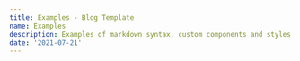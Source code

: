 ```yaml
---
title: Examples - Blog Template
name: Examples
description: Examples of markdown syntax, custom components and styles.
date: '2021-07-21'
---
```


<Title :title="frontmatter.name" :description="frontmatter.description" :published="frontmatter.date" />

The big title you see above is a `<Title>` component. It can take three props are arguments, `title`, `description` and `published`.
You can omit `description` or `published` if you don't want them. Usually you'll want to refer to the front matter values in them, rather than having to type them twice.

Here's what a regular `h1` looks like instead:

# {{ frontmatter.name }}

Since we're heavily relying on the [Tailwind CSS Typography plugin](https://github.com/tailwindlabs/tailwindcss-typography) I'm going to use their example here.

Before that, here's a <span class="highlight">fun little class provided in the template that will highlight text, and the highlight grows</span> as you hover it. This class is defined in the `src/styles/main.css` file.

<p className="lead">
  Until now, trying to style an article, document, or blog post with Tailwind has been a tedious
  task that required a keen eye for typography and a lot of complex custom CSS.
</p>

By default, Tailwind removes all of the default browser styling from paragraphs, headings, lists and more. This ends up being really useful for building application UIs because you spend less time undoing user-agent styles, but when you _really are_ just trying to style some content that came from a rich-text editor in a CMS or a markdown file, it can be surprising and unintuitive.

We get lots of complaints about it actually, with people regularly asking us things like:

> Why is Tailwind removing the default styles on my `h1` elements? How do I disable this? What do you mean I lose all the other base styles too?

We hear you, but we're not convinced that simply disabling our base styles is what you really want. You don't want to have to remove annoying margins every time you use a `p` element in a piece of your dashboard UI. And I doubt you really want your blog posts to use the user-agent styles either — you want them to look _awesome_, not awful.

The `@tailwindcss/typography` plugin is our attempt to give you what you _actually_ want, without any of the downsides of doing something stupid like disabling our base styles.

It adds a new `prose` class that you can slap on any block of vanilla HTML content and turn it into a beautiful, well-formatted document:

```html
<article class="prose">
	<h1>Garlic bread with cheese: What the science tells us</h1>
	<p>
		For years parents have espoused the health benefits of eating garlic bread with cheese to their children, with the food earning such an
		iconic status in our culture that kids will often dress up as warm, cheesy loaf for Halloween.
	</p>
	<p>But a recent study shows that the celebrated appetizer may be linked to a series of rabies cases springing up around the country.</p>
	<!-- ... -->
</article>
```

For more information about how to use the plugin and the features it includes, [read the documentation](https://github.com/tailwindcss/typography/blob/master/README.md).

---

## What to expect from here on out

What follows from here is just a bunch of absolute nonsense I've written to dogfood the plugin itself. It includes every sensible typographic element I could think of, like **bold text**, unordered lists, ordered lists, code blocks, block quotes, _and even italics_.

It's important to cover all of these use cases for a few reasons:

1. We want everything to look good out of the box.
2. Really just the first reason, that's the whole point of the plugin.
3. Here's a third pretend reason though a list with three items looks more realistic than a list with two items.

Now we're going to try out another header style.

### Typography should be easy

So that's a header for you — with any luck if we've done our job correctly that will look pretty reasonable.

Something a wise person once told me about typography is:

> Typography is pretty important if you don't want your stuff to look like trash. Make it good then it won't be bad.

It's probably important that images look okay here by default as well:

<figure>
  <img
    src="https://images.unsplash.com/photo-1556740758-90de374c12ad?ixlib=rb-1.2.1&ixid=eyJhcHBfaWQiOjEyMDd9&auto=format&fit=crop&w=1000&q=80"
    alt=""
  />
  <figcaption>
    Contrary to popular belief, Lorem Ipsum is not simply random text. It has roots in a piece of
    classical Latin literature from 45 BC, making it over 2000 years old.
  </figcaption>
</figure>

Now I'm going to show you an example of an unordered list to make sure that looks good, too:

- So here is the first item in this list.
- In this example we're keeping the items short.
- Later, we'll use longer, more complex list items.

And that's the end of this section.

## What if we stack headings?

### We should make sure that looks good, too.

Sometimes you have headings directly underneath each other. In those cases you often have to undo the top margin on the second heading because it usually looks better for the headings to be closer together than a paragraph followed by a heading should be.

### When a heading comes after a paragraph …

When a heading comes after a paragraph, we need a bit more space, like I already mentioned above. Now let's see what a more complex list would look like.

- **I often do this thing where list items have headings.**

  For some reason I think this looks cool which is unfortunate because it's pretty annoying to get the styles right.

  I often have two or three paragraphs in these list items, too, so the hard part is getting the spacing between the paragraphs, list item heading, and separate list items to all make sense. Pretty tough honestly, you could make a strong argument that you just shouldn't write this way.

- **Since this is a list, I need at least two items.**

  I explained what I'm doing already in the previous list item, but a list wouldn't be a list if it only had one item, and we really want this to look realistic. That's why I've added this second list item so I actually have something to look at when writing the styles.

- **It's not a bad idea to add a third item either.**

  I think it probably would've been fine to just use two items but three is definitely not worse, and since I seem to be having no trouble making up arbitrary things to type, I might as well include it.

After this sort of list I usually have a closing statement or paragraph, because it kinda looks weird jumping right to a heading.

## Code should look okay by default.

I think most people are going to use [highlight.js](https://highlightjs.org/) or [Prism](https://prismjs.com/) or something if they want to style their code blocks but it wouldn't hurt to make them look _okay_ out of the box, even with no syntax highlighting.

Here's what a default `tailwind.config.js` file looks like at the time of writing:

```js
module.exports = {
	purge: [],
	theme: {
		extend: {}
	},
	variants: {},
	plugins: []
};
```

You can also use indent to denote a code block, but you can't add the language for highlighting the syntax for it:

    module.exports = {
    	purge: [],
    	theme: {
    		extend: {}
    	},
    	variants: {},
    	plugins: []
    };

Hopefully that looks good enough to you.

### What about nested lists?

Nested lists basically always look bad which is why editors like Medium don't even let you do it, but I guess since some of you goofballs are going to do it we have to carry the burden of at least making it work.

1. **Nested lists are rarely a good idea.**
   - You might feel like you are being really "organized" or something but you are just creating a gross shape on the screen that is hard to read.
   - Nested navigation in UIs is a bad idea too, keep things as flat as possible.
   - Nesting tons of folders in your source code is also not helpful.
2. **Since we need to have more items, here's another one.**
   - I'm not sure if we'll bother styling more than two levels deep.
   - Two is already too much, three is guaranteed to be a bad idea.
   - If you nest four levels deep you belong in prison.
3. **Two items isn't really a list, three is good though.**
   - Again please don't nest lists if you want people to actually read your content.
   - Nobody wants to look at this.
   - I'm upset that we even have to bother styling this.

The most annoying thing about lists in Markdown is that `<li>` elements aren't given a child `<p>` tag unless there are multiple paragraphs in the list item. That means I have to worry about styling that annoying situation too.

- **For example, here's another nested list.**

  But this time with a second paragraph.

  - These list items won't have `<p>` tags
  - Because they are only one line each

- **But in this second top-level list item, they will.**

  This is especially annoying because of the spacing on this paragraph.

  - As you can see here, because I've added a second line, this list item now has a `<p>` tag.

    This is the second line I'm talking about by the way.

  - Finally here's another list item so it's more like a list.

- A closing list item, but with no nested list, because why not?

And finally a sentence to close off this section.

## There are other elements we need to style

I almost forgot to mention links, like [this link to the Tailwind CSS website](https://tailwindcss.com). We almost made them blue but that's so yesterday, so we went with dark gray, feels edgier.

We even included table styles, check it out:

| Wrestler                | Origin       | Finisher           |
| ----------------------- | ------------ | ------------------ |
| Bret "The Hitman" Hart  | Calgary, AB  | Sharpshooter       |
| Stone Cold Steve Austin | Austin, TX   | Stone Cold Stunner |
| Randy Savage            | Sarasota, FL | Elbow Drop         |
| Vader                   | Boulder, CO  | Vader Bomb         |
| Razor Ramon             | Chuluota, FL | Razor's Edge       |

We also need to make sure inline code looks good, like if I wanted to talk about `<span>` elements or tell you the good news about `@tailwindcss/typography`.

### Sometimes I even use `code` in headings

Even though it's probably a bad idea, and historically I've had a hard time making it look good. This _"wrap the code blocks in backticks"_ trick works pretty well though really.

Another thing I've done in the past is put a `code` tag inside of a link, like if I wanted to tell you about the [`tailwindcss/docs`](https://github.com/tailwindcss/docs) repository. I don't love that there is an underline below the backticks but it is absolutely not worth the madness it would require to avoid it.

#### We haven't used an `h4` yet

But now we have. Please don't use `h5` or `h6` in your content, Medium only supports two heading levels for a reason, you animals. I honestly considered using a `before` pseudo-element to scream at you if you use an `h5` or `h6`.

We don't style them at all out of the box because `h4` elements are already so small that they are the same size as the body copy. What are we supposed to do with an `h5`, make it _smaller_ than the body copy? No thanks.

### We still need to think about stacked headings though.

#### Let's make sure we don't screw that up with `h4` elements, either.

Phew, with any luck we have styled the headings above this text and they look pretty good.

Let's add a closing paragraph here so things end with a decently sized block of text. I can't explain why I want things to end that way but I have to assume it's because I think things will look weird or unbalanced if there is a heading too close to the end of the document.

What I've written here is probably long enough, but adding this final sentence can't hurt.

Oh and here's a checklist

- [x] checked
- [ ] not checked
- [x] checked 2
- [ ] not checked 2

Okay, now that we're done with that, I'm going to show a bunch of examples that rely on the custom features of this template.

## Code blocks

Here are a few examples of code blocks and syntax highlighting.

```js
const date1 = new Date(2012, 11, 20, 3, 0, 0);
date1.toLocaleString('fi-FI');
// "20.12.2012 klo 3.00.00"

const number1 = 123456.789;
number1.toLocaleString('de-DE');
// "123.456,789"

const array1 = [4, 7, 10];
array1.toLocaleString('fr', { style: 'currency', currency: 'EUR' });
// "4,00 €,7,00 €,10,00 €"
```

```vue
<template>
	<div>
		<span v-if="showMessage">Now you see me</span>
		<b v-else>Now you don't</b>
		<button type="button" @click="showMessage = !showMessage">Toggle button</button>
	</div>
</template>

<script>
export default {
	data() {
		return {
			showMessage: true
		};
	}
};
</script>
```

If the block is too small for the code to be fully visible, an invisible horizontal scrollbar is added, and the text on the sides is faded out as an indicator.

### Line numbers

We can add line numbers to a code block just by adding `ln` after the language name, e.g. `js ln`

```js ln
const date1 = new Date(2012, 11, 20, 3, 0, 0);
date1.toLocaleString('fi-FI');
// "20.12.2012 klo 3.00.00"

const number1 = 123456.789;
number1.toLocaleString('de-DE');
// "123.456,789"

const array1 = [4, 7, 10];
array1.toLocaleString('fr', { style: 'currency', currency: 'EUR' });
// "4,00 €,7,00 €,10,00 €"
```

### Highlight lines

In the same style, we can add highlighted lines by providing a list of line numbers separated by commas inside of curly braces, e.g. `js ln {3,5}`

```js ln {3,5}
const date1 = new Date(2012, 11, 20, 3, 0, 0);
date1.toLocaleString('fi-FI');
// "20.12.2012 klo 3.00.00"

const number1 = 123456.789;
number1.toLocaleString('de-DE');
// "123.456,789"

const array1 = [4, 7, 10];
array1.toLocaleString('fr', { style: 'currency', currency: 'EUR' });
// "4,00 €,7,00 €,10,00 €"
```

Or a range of lines with a dash `js ln {3-5,7-9}`

```js ln {3-5,7-9}
const date1 = new Date(2012, 11, 20, 3, 0, 0);
date1.toLocaleString('fi-FI');
// "20.12.2012 klo 3.00.00"

const number1 = 123456.789;
number1.toLocaleString('de-DE');
// "123.456,789"

const array1 = [4, 7, 10];
array1.toLocaleString('fr', { style: 'currency', currency: 'EUR' });
// "4,00 €,7,00 €,10,00 €"
```

## Markdown containers

Start a custom container with `:::`

Supported values are after that are:
`tip|note|info|warn|danger "Optional title"`
`more` (Hide's text behind a Read more button)
`tag <html tag|vue component> <v-pre> <classes>`

### Alert container

You can use the different alert types, `tip`, `note`, `info`, `warn`, and `danger` to create different colored containers.

```md
::: note "Hello"
This is a note alert. `And I'm inlined code inside the alert`
:::
```

::: note "Hello"
This is a note alert. `And I'm inlined code inside the alert`
:::

::: info
This is an info alert. The optional title is omitted, making the type of the alert component into the title.
:::

::: tip "Hello"
This is a tip alert.
:::

::: warn "Hello"
This is a warn alert.
:::

::: danger "Hello"
This is a danger alert.
:::

### Read more container

The More component lets you hide text until a user clicks on a button to show it. This is useful if you want to include additional information in a tip or a note, but don't want to to be overly long, in case the reader isn't interested.

::: more
This is a simple more component
:::

Here's how you could use it in a note
:::: note "This is a note"
I want to explain something here, but it's kind of long.

::: more
But clearly you were interested, since you clicked read more.
:::
::::

### Tag container

With the `tag` container, you can define which HTML tag or Vue component the container should be rendered as, then optionally `v-pre` to disable vue from interpolating anything inside the container. Anything after that is added to the class list of the container.

For example:

```md
::: tag p bg-red-500
This is a paragraph with the class bg-red-500
:::
```

::: tag p bg-red-500
This is a paragraph with the class bg-red-500
:::

If you omit the tag after `::: tag`, it will default to `<div>`. But then you can't use `v-pre` or add classes to the container either.

For nested containers add a colon for each level, e.g.

```md
:::: tag div aside
I'm inside a container with the class 'aside'
::: tag div v-pre border border-blue-500
I'm in a nested container with a blue border and v-pre
which prevents this from being interpolated {{frontmatter.title}}
:::
::::
```

:::: tag div aside
I'm inside a container with the class 'aside'
::: tag div v-pre border border-blue-500
I'm in a nested container with a blue border and v-pre
which prevents this from being interpolated {{frontmatter.title}}
:::
::::

Try removing the `v-pre` and see what happens.

Of course we can also just wrap the content with HTML elements ourselves.

```html
<div class="aside">This is wrapped in a div with the class 'aside'</div>
```

<div class="aside">This is wrapped in a div with the class 'aside'</div>

## Slides

The Slides component lets you create a "slide show" presentation with a few simple steps.

You can use custom containers for this, or use the `<Slides>` component yourself.

Every element inside with the class `slide` will be a slide.

```md
:::: tag slides aside
::: tag div slide
This is a simple example of a slide or "slide show".
:::
::: tag div slide
Each slide has its own content,
:::
::: tag div slide
When you're on the last slide, you can't go forward anymore.
:::
::::
```

:::: tag slides aside
::: tag div slide
This is a simple example of a slide or "slide show".
:::
::: tag div slide
Each slide has its own content,
:::
::: tag div slide
When you're on the last slide, you can't go forward anymore.
:::
::::

## Layouts

Let's look at some examples of different types of layouts. These are all just classes defined in the `src/styles/main.css` file.

### Wide

Sometimes we want to break out of the narrow content area. For this we have the class `wide`. Now, if you have content that needs to go beyond the regular width, you'll see this:

<div class="wide aside">
This is a div with the class 'wide' and 'aside', but the content wants to be much wider than the regular width of the content area. But it does have a cap, so eventually the content will wrap.
</div>

### Two columns

Sometimes we want to display something side to side. For this we have the class `two-col`. Often you'll want to pair this with the `wide` class as the content is rarely so narrow that it will fit without the wide layout. The `wide` class will also only take the space it requires, so you don't have to worry about your content becoming too wide.

::: tag div two-col wide

```json
{
	"firstName": "John",
	"lastName": "Smith",
	"isAlive": true,
	"age": 27,
	"address": {
		"streetAddress": "21 2nd Street",
		"city": "New York",
		"state": "NY",
		"postalCode": "10021-3100"
	},
	"phoneNumbers": [
		{
			"type": "home",
			"number": "212 555-1234"
		},
		{
			"type": "office",
			"number": "646 555-4567"
		}
	],
	"children": [],
	"spouse": null
}
```

```xml
<root>
	<firstName>John</firstName>
	<lastName>Smith</lastName>
	<isAlive>true</isAlive>
	<age>27</age>
	<address>
		<city>New York</city>
		<postalCode>10021-3100</postalCode>
		<state>NY</state>
		<streetAddress>21 2nd Street</streetAddress>
	</address>
	<phoneNumbers>
		<element>
			<number>212 555-1234</number>
			<type>home</type>
		</element>
		<element>
			<number>646 555-4567</number>
			<type>office</type>
		</element>
	</phoneNumbers>
	<children />
	<spouse null="true" />
</root>
```

:::

### Code panel

This is the same as a `two-col` layout, but rather than having equal sized column, with `code-panel` the right side will dominate the space and take up the space it requires.

Here's an example of a code panel layout in conjunction with a `slides` component.

::::: tag slides wide aside
:::: tag div slide code-panel
::: tag

> What's the exported function?

Exported functions are basically just JavaScript wrappers for the underlying WebAssembly functions. When you call them, the arguments are passed to the function inside your wasm module, the function is invoked, and the result is converted and passed back to JavaScript.
:::

```js {3}
WebAssembly.instantiateStreaming(fetch('simple.wasm'), importObj).then(obj => {
	// Call an exported function:
	obj.instance.exports.exported_func();

	// or access the buffer contents of an exported memory:
	var i32 = new Uint32Array(obj.instance.exports.memory.buffer);

	// or access the elements of an exported table:
	var table = obj.instance.exports.table;
	console.log(table.get(0)());
});
```

::::
:::: tag div slide code-panel
::: tag

> What's the exported memory buffer?

The wasm module's memory buffer is an array of raw bytes. In JavaScript, a `WebAssembly.Memory` instance can be thought of as a resizable `ArrayBuffer`. A memory created by JavaScript or WebAssembly code will be accessible and mutable from JavaScript and WebAssembly.

:::

```js {6}
WebAssembly.instantiateStreaming(fetch('simple.wasm'), importObj).then(obj => {
	// Call an exported function:
	obj.instance.exports.exported_func();

	// or access the buffer contents of an exported memory:
	var i32 = new Uint32Array(obj.instance.exports.memory.buffer);

	// or access the elements of an exported table:
	var table = obj.instance.exports.table;
	console.log(table.get(0)());
});
```

::::
:::: tag div slide code-panel
::: tag

> What's the exported table?

A `WebAssembly.Table` is a resizable typed array of (function) references that can be accessed by both JavaScript and WebAssembly code.

While `Memory` provides a resizable typed array of raw bytes, it is unsafe for references to be stored in a `Memory`.
:::

```js {9}
WebAssembly.instantiateStreaming(fetch('simple.wasm'), importObj).then(obj => {
	// Call an exported function:
	obj.instance.exports.exported_func();

	// or access the buffer contents of an exported memory:
	var i32 = new Uint32Array(obj.instance.exports.memory.buffer);

	// or access the elements of an exported table:
	var table = obj.instance.exports.table;
	console.log(table.get(0)());
});
```

::::
:::: tag div slide code-panel
::: tag

> What's the `importObj`?

So far, we've seen **exported** functions and exported memory and table instances. The `importObject` parameter allows us to import our own functions and memory and table instances into the WebAssembly instance.
:::

```js {1}
WebAssembly.instantiateStreaming(fetch('simple.wasm'), importObj).then(obj => {
	// Call an exported function:
	obj.instance.exports.exported_func();

	// or access the buffer contents of an exported memory:
	var i32 = new Uint32Array(obj.instance.exports.memory.buffer);

	// or access the elements of an exported table:
	var table = obj.instance.exports.table;
	console.log(table.get(0)());
});
```

::::
:::::

## Custom components

I've added a few Vue components in the `src/components/examples` directory of some "news articles". These can be used here without importing them, thanks to the [Vite Plugin Components](https://github.com/antfu/vite-plugin-components), which auto imports components for us from the `src/components` directory.

We can use the component like this:

```
<ComponentBasics />
```

or with a markdown container

```md
::: tag ComponentBasics
:::
```

<ComponentBasics />

Try switching the HTML tag to the custom container, and you'll see that nothing changes.

This is all the examples. Hopefully they're enough to get you started!

```

```
